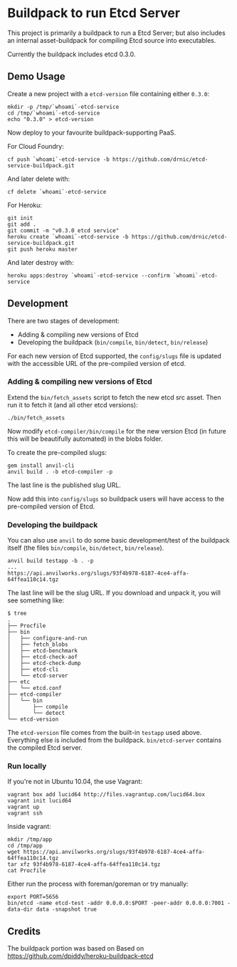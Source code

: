 # Buildpack to run Etcd Server

This project is primarily a buildpack to run a Etcd Server; but also includes an internal asset-buildpack for compiling Etcd source into executables.

Currently the buildpack includes etcd 0.3.0.

## Demo Usage

Create a new project with a `etcd-version` file containing either `0.3.0`:

```
mkdir -p /tmp/`whoami`-etcd-service
cd /tmp/`whoami`-etcd-service
echo "0.3.0" > etcd-version
```

Now deploy to your favourite buildpack-supporting PaaS.

For Cloud Foundry:

```
cf push `whoami`-etcd-service -b https://github.com/drnic/etcd-service-buildpack.git
```

And later delete with:

```
cf delete `whoami`-etcd-service
```

For Heroku:

```
git init
git add .
git commit -m "v0.3.0 etcd service"
heroku create `whoami`-etcd-service -b https://github.com/drnic/etcd-service-buildpack.git
git push heroku master
```

And later destroy with:

```
heroku apps:destroy `whoami`-etcd-service --confirm `whoami`-etcd-service
```

## Development

There are two stages of development:

* Adding & compiling new versions of Etcd
* Developing the buildpack (`bin/compile`, `bin/detect`, `bin/release`)

For each new version of Etcd supported, the `config/slugs` file is updated with the accessible URL of the pre-compiled version of etcd.

### Adding & compiling new versions of Etcd

Extend the `bin/fetch_assets` script to fetch the new etcd src asset. Then run it to fetch it (and all other etcd versions):

```
./bin/fetch_assets
```

Now modify `etcd-compiler/bin/compile` for the new version Etcd (in future this will be beautifully automated) in the blobs folder.

To create the pre-compiled slugs:

```
gem install anvil-cli
anvil build . -b etcd-compiler -p
```

The last line is the published slug URL.

Now add this into `config/slugs` so buildpack users will have access to the pre-compiled version of Etcd.

### Developing the buildpack

You can also use `anvil` to do some basic development/test of the buildpack itself (the files `bin/compile`, `bin/detect`, `bin/release`).

```
anvil build testapp -b . -p
...
https://api.anvilworks.org/slugs/93f4b978-6187-4ce4-affa-64ffea110c14.tgz
```

The last line will be the slug URL. If you download and unpack it, you will see something like:

```
$ tree
.
├── Procfile
├── bin
│   ├── configure-and-run
│   ├── fetch_blobs
│   ├── etcd-benchmark
│   ├── etcd-check-aof
│   ├── etcd-check-dump
│   ├── etcd-cli
│   └── etcd-server
├── etc
│   └── etcd.conf
├── etcd-compiler
│   └── bin
│       ├── compile
│       └── detect
└── etcd-version
```

The `etcd-version` file comes from the built-in `testapp` used above. Everything else is included from the buildpack. `bin/etcd-server` contains the compiled Etcd server.

### Run locally

If you're not in Ubuntu 10.04, the use Vagrant:

```
vagrant box add lucid64 http://files.vagrantup.com/lucid64.box
vagrant init lucid64
vagrant up
vagrant ssh
```

Inside vagrant:

```
mkdir /tmp/app
cd /tmp/app
wget https://api.anvilworks.org/slugs/93f4b978-6187-4ce4-affa-64ffea110c14.tgz
tar xfz 93f4b978-6187-4ce4-affa-64ffea110c14.tgz
cat Procfile
```

Either run the process with foreman/goreman or try manually:

```
export PORT=5656
bin/etcd -name etcd-test -addr 0.0.0.0:$PORT -peer-addr 0.0.0.0:7001 -data-dir data -snapshot true
```

## Credits

The buildpack portion was based on 
Based on https://github.com/dpiddy/heroku-buildpack-etcd

